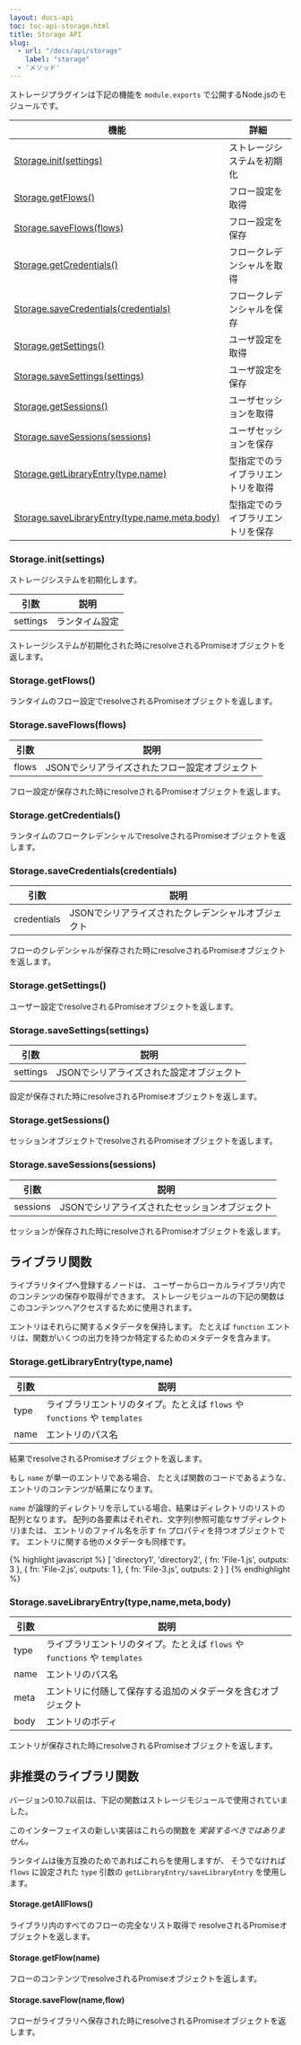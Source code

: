 ```yaml
---
layout: docs-api
toc: toc-api-storage.html
title: Storage API
slug:
  - url: "/docs/api/storage"
    label: "storage"
  - 'メソッド'
---
```


ストレージプラグインは下記の機能を
`module.exports` で公開するNode.jsのモジュールです。

 機能                                                      | 詳細
---------------------------------------------------------------|-------------------------
[Storage.init(settings)](#storageinitsettings)                 | ストレージシステムを初期化
[Storage.getFlows()](#storagegetflows)                         | フロー設定を取得
[Storage.saveFlows(flows)](#storagesaveflowsflows)             | フロー設定を保存
[Storage.getCredentials()](#storagegetcredentials)             | フロークレデンシャルを取得
[Storage.saveCredentials(credentials)](#storagesavecredentialscredentials) | フロークレデンシャルを保存
[Storage.getSettings()](#storagegetsettings)                   | ユーザ設定を取得
[Storage.saveSettings(settings)](#storagesavesettingssettings) | ユーザ設定を保存
[Storage.getSessions()](#storagegetsessions)                   | ユーザセッションを取得
[Storage.saveSessions(sessions)](#storagesavesessionssessions) | ユーザセッションを保存
[Storage.getLibraryEntry(type,name)](#storagegetlibraryentrytypename) | 型指定でのライブラリエントリを取得
[Storage.saveLibraryEntry(type,name,meta,body)](#storagesavelibraryentrytypenamemetabody) | 型指定でのライブラリエントリを保存

### Storage.init(settings)

ストレージシステムを初期化します。

引数     | 説明
---------|----------------------
settings | ランタイム設定

ストレージシステムが初期化された時にresolveされるPromiseオブジェクトを返します。

### Storage.getFlows()

ランタイムのフロー設定でresolveされるPromiseオブジェクトを返します。

### Storage.saveFlows(flows)

引数     | 説明
---------|------------------------------
flows    | JSONでシリアライズされたフロー設定オブジェクト

フロー設定が保存された時にresolveされるPromiseオブジェクトを返します。

### Storage.getCredentials()

ランタイムのフロークレデンシャルでresolveされるPromiseオブジェクトを返します。

### Storage.saveCredentials(credentials)

引数        | 説明
------------|------------------------
credentials | JSONでシリアライズされたクレデンシャルオブジェクト

フローのクレデンシャルが保存された時にresolveされるPromiseオブジェクトを返します。

### Storage.getSettings()

ユーザー設定でresolveされるPromiseオブジェクトを返します。

### Storage.saveSettings(settings)

引数     | 説明
---------|------------------------
settings | JSONでシリアライズされた設定オブジェクト

設定が保存された時にresolveされるPromiseオブジェクトを返します。

### Storage.getSessions()

セッションオブジェクトでresolveされるPromiseオブジェクトを返します。

### Storage.saveSessions(sessions)

引数     | 説明
---------|------------------------
sessions | JSONでシリアライズされたセッションオブジェクト

セッションが保存された時にresolveされるPromiseオブジェクトを返します。

## ライブラリ関数

ライブラリタイプへ登録するノードは、
ユーザーからローカルライブラリ内でのコンテンツの保存や取得ができます。
ストレージモジュールの下記の関数はこのコンテンツへアクセスするために使用されます。

エントリはそれらに関するメタデータを保持します。
たとえば `function` エントリは、関数がいくつの出力を持つか特定するためのメタデータを含みます。

### Storage.getLibraryEntry(type,name)

引数     | 説明
---------|----------------------------------------------------------------
type     | ライブラリエントリのタイプ。たとえば `flows` や `functions` や `templates`
name     | エントリのパス名

結果でresolveされるPromiseオブジェクトを返します。

もし `name` が単一のエントリである場合、
たとえば関数のコードであるような、エントリのコンテンツが結果になります。

`name` が論理的ディレクトリを示している場合、結果はディレクトリのリストの配列となります。
配列の各要素はそれぞれ、文字列(参照可能なサブディレクトリ)または、
エントリのファイル名を示す `fn` プロパティを持つオブジェクトです。
エントリに関する他のメタデータも同様です。

{% highlight javascript %}
[ 'directory1',
  'directory2',
  { fn: 'File-1.js', outputs: 3 },
  { fn: 'File-2.js', outputs: 1 },
  { fn: 'File-3.js', outputs: 2 }
]
{% endhighlight %}

### Storage.saveLibraryEntry(type,name,meta,body)

引数     | 説明
---------|----------------------------------------------------------------
type     | ライブラリエントリのタイプ。たとえば `flows` や `functions` や `templates`
name     | エントリのパス名
meta     | エントリに付随して保存する追加のメタデータを含むオブジェクト
body     | エントリのボディ

エントリが保存された時にresolveされるPromiseオブジェクトを返します。


## 非推奨のライブラリ関数

バージョン0.10.7以前は、下記の関数はストレージモジュールで使用されていました。

このインターフェイスの新しい実装はこれらの関数を _実装するべきではありません。_

ランタイムは後方互換のためであればこれらを使用しますが、
そうでなければ`flows` に設定された
`type` 引数の `getLibraryEntry/saveLibraryEntry` を使用します。

#### Storage.getAllFlows()

ライブラリ内のすべてのフローの完全なリスト取得で
resolveされるPromiseオブジェクトを返します。

#### Storage.getFlow(name)

フローのコンテンツでresolveされるPromiseオブジェクトを返します。

#### Storage.saveFlow(name,flow)

フローがライブラリへ保存された時にresolveされるPromiseオブジェクトを返します。
